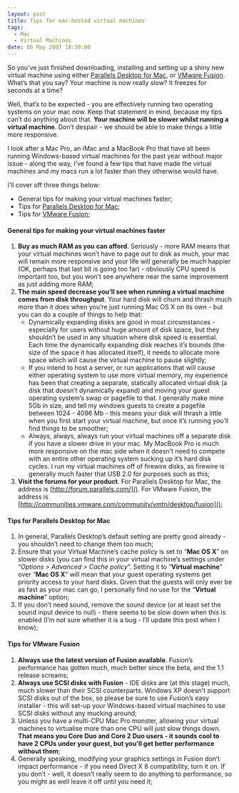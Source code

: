 ```yaml
---
layout: post
title: Tips for mac-hosted virtual machines
tags:
  - Mac
  - Virtual Machines
date: 06 May 2007 18:30:00
---
```


So you’ve just finished downloading, installing and setting up a shiny new virtual machine using either [Parallels Desktop for Mac][1], or [VMware Fusion][2]. What’s that you say? Your machine is now really slow? It freezes for seconds at a time?

Well, that’s to be expected - you are effectively running two operating systems on your mac now. Keep that statement in mind, because my tips can’t do anything about that. **Your machine will be slower whilst running a virtual machine**. Don’t despair - we should be able to make things a little more responsive.

I look after a Mac Pro, an iMac and a MacBook Pro that have all been running Windows-based virtual machines for the past year without major issue - along the way, I’ve found a few tips that have made the virtual machines and my macs run a lot faster than they otherwise would have.

I’ll cover off three things below:

*   General tips for making your virtual machines faster;
*   Tips for [Parallels Desktop for Mac][1];
*   Tips for [VMware Fusion][2];

#### General tips for making your virtual machines faster

1.  **Buy as much RAM as you can afford**. Seriously - more RAM means that your virtual machines won’t have to page out to disk as much, your mac will remain more responsive and your life will generally be much happier (OK, perhaps that last bit is going too far) - obviously CPU speed is important too, but you won’t see anywhere near the same improvement as just adding more RAM;
2.  **The main speed decrease you’ll see when running a virtual machine comes from disk throughput**. Your hard disk will churn and thrash much more than it does when you’re just running Mac OS X on its own - but you can do a couple of things to help that:
    *   Dynamically expanding disks are good in most circumstances - especially for users without huge amount of disk space, but they shouldn’t be used in any situation where disk speed is essential. Each time the dynamically expanding disk reaches it’s bounds (the size of the space it has allocated itself), it needs to allocate more space which will cause the virtual machine to pause slightly;
    *   If you intend to host a server, or run applications that will cause either operating system to use more virtual memory, my experience has been that creating a separate, statically allocated virtual disk (a disk that doesn’t dynamically expand) and moving your guest operating system’s swap or pagefile to that. I generally make mine 5Gb in size, and tell my windows guests to create a pagefile between 1024 - 4096 Mb - this means your disk will thrash a little when you first start your virtual machine, but once it’s running you’ll find things to be smoother;
    *   Always, always, always run your virtual machines off a separate disk if you have a slower drive in your mac. My MacBook Pro is much more responsive on the mac side when it doesn’t need to compete with an entire other operating system sucking up it’s hard disk cycles. I run my virtual machines off of firewire disks, as firewire is generally much faster that USB 2.0 for purposes such as this;
3.  **Visit the forums for your product**. For Parallels Desktop for Mac, the address is [http://forum.parallels.com/](). For VMware Fusion, the address is [http://communities.vmware.com/community/vmtn/desktop/fusion]();

#### Tips for Parallels Desktop for Mac

1.  In general, Parallels Desktop’s default setting are pretty good already - you shouldn’t need to change them too much;
2.  Ensure that your Virtual Machine’s cache policy is set to “**Mac OS X**” on slower disks (you can find this in your virtual machine’s settings under “*Options > Advanced > Cache policy*”. Setting it to “**Virtual machine**” over “**Mac OS X**” will mean that your guest operating systems get priority access to your hard disks. Given that the guests will only ever be as fast as your mac can go, I personally find no use for the “**Virtual machine**” option;
3.  If you don’t need sound, remove the sound device (or at least set the sound input device to null) - there seems to be slow down when this is enabled (I’m not sure whether it is a bug - I’ll update this post when I know);

#### Tips for VMware Fusion

1.  **Always use the latest version of Fusion available**. Fusion’s performance has gotten much, much better since the beta, and the 1.1 release screams;
2.  **Always use SCSI disks with Fusion** - IDE disks are (at this stage) much, much slower than their SCSI counterparts. Windows XP doesn’t support SCSI disks out of the box, so please be sure to use Fusion’s easy installer - this will set-up your Windows-based virtual machines to use SCSI disks without any mucking around;
3.  Unless you have a multi-CPU Mac Pro monster, allowing your virtual machines to virtualise more than one CPU will just slow things down. **That means you Core Duo and Core 2 Duo users - it sounds cool to have 2 CPUs under your guest, but you’ll get better performance without them**;
4.  Generally speaking, modifying your graphics settings in Fusion don’t impact performance - if you need Direct X 8 compatibility, turn it on. If you don’t - well, it doesn’t really seem to do anything to performance, so you might as well leave it off until you need it;

 [1]: http://www.parallels.com/en/products/desktop/
 [2]: http://vmware.com/mac/
